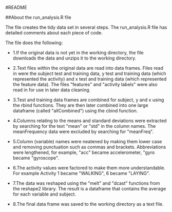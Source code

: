 #README

##About the run_analysis.R file

The file creates the tidy data set in several steps.  The run_analysis.R file has detailed comments about each piece of code.

The file does the following:

* 1.If the original data is not yet in the working directory, the file downloads the data and unzips it to the working directory.

* 2.Text files within the original data are read into data frames. Files read in were the subject test and training data, y test and training data (which represented the activity) and x test and training data (which represented the feature data). The files "features" and "activity labels" were also read in for use in later data cleaning.

* 3.Test and training data frames are combined for subject, y and x using the rbind functions. They are then later combined into one large dataframe (called "allCombined") using the cbind function.

* 4.Columns relating to the means and standard deviations were extracted by searching for the text "mean" or "std" in the column names. The meanFrequency data were  excluded by searching for "meanFreq".

* 5.Column (variable) names were neatened by making them lower case and removing punctuation such as commas and brackets. Abbreviations were lengthened, for example,  "acc" became accelerometer, "gyro became "gyroscope".

* 6.The activity values were factored to make them more understandable.  For example Activity 1 became "WALKING", 6 became "LAYING".

* 7.The data was reshaped using the "melt" and "dcast" functions from the reshape2 library.  The result is a dataframe that contains the average for each variable and subject.

* 8.The final data frame was saved to the working directory as a text file.


